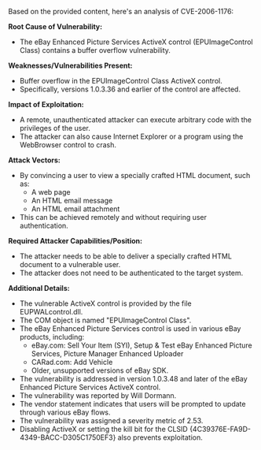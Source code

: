Based on the provided content, here's an analysis of CVE-2006-1176:

**Root Cause of Vulnerability:**
- The eBay Enhanced Picture Services ActiveX control (EPUImageControl Class) contains a buffer overflow vulnerability.

**Weaknesses/Vulnerabilities Present:**
- Buffer overflow in the EPUImageControl Class ActiveX control.
- Specifically, versions 1.0.3.36 and earlier of the control are affected.

**Impact of Exploitation:**
- A remote, unauthenticated attacker can execute arbitrary code with the privileges of the user.
- The attacker can also cause Internet Explorer or a program using the WebBrowser control to crash.

**Attack Vectors:**
- By convincing a user to view a specially crafted HTML document, such as:
    - A web page
    - An HTML email message
    - An HTML email attachment
-  This can be achieved remotely and without requiring user authentication.

**Required Attacker Capabilities/Position:**
- The attacker needs to be able to deliver a specially crafted HTML document to a vulnerable user.
- The attacker does not need to be authenticated to the target system.

**Additional Details:**
- The vulnerable ActiveX control is provided by the file EUPWALcontrol.dll.
- The COM object is named "EPUImageControl Class".
- The eBay Enhanced Picture Services control is used in various eBay products, including:
    - eBay.com: Sell Your Item (SYI), Setup & Test eBay Enhanced Picture Services, Picture Manager Enhanced Uploader
    - CARad.com: Add Vehicle
    - Older, unsupported versions of eBay SDK.
- The vulnerability is addressed in version 1.0.3.48 and later of the eBay Enhanced Picture Services ActiveX control.
- The vulnerability was reported by Will Dormann.
- The vendor statement indicates that users will be prompted to update through various eBay flows.
- The vulnerability was assigned a severity metric of 2.53.
- Disabling ActiveX or setting the kill bit for the CLSID {4C39376E-FA9D-4349-BACC-D305C1750EF3} also prevents exploitation.